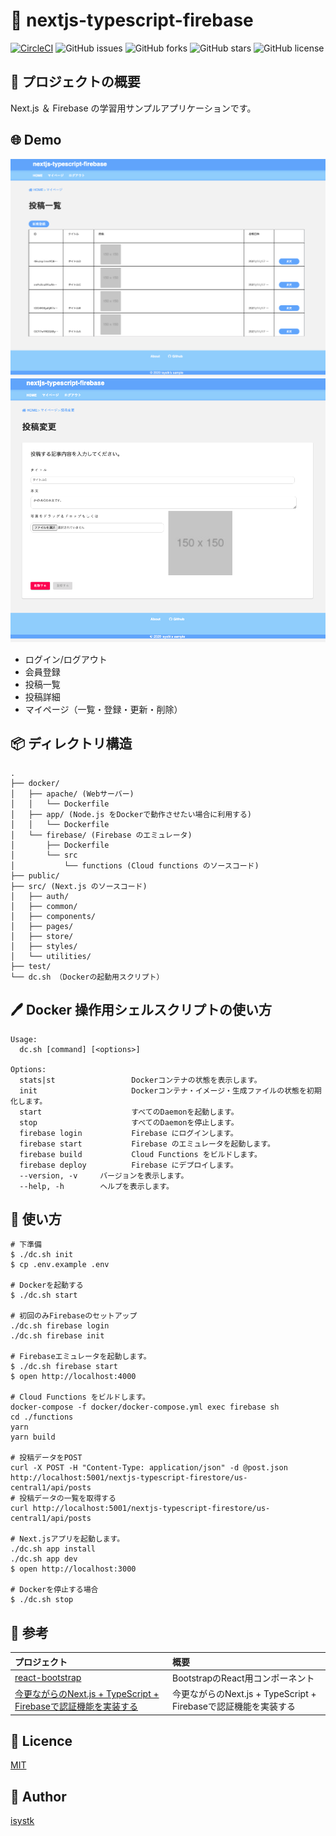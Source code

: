 🌙 nextjs-typescript-firebase
====

[![CircleCI](https://circleci.com/gh/isystk/nextjs-typescript-firebase/tree/master.svg?style=svg)](https://circleci.com/gh/isystk/nextjs-typescript-firebase/tree/master)
![GitHub issues](https://img.shields.io/github/issues/isystk/nextjs-typescript-firebase)
![GitHub forks](https://img.shields.io/github/forks/isystk/nextjs-typescript-firebase)
![GitHub stars](https://img.shields.io/github/stars/isystk/nextjs-typescript-firebase)
![GitHub license](https://img.shields.io/github/license/isystk/nextjs-typescript-firebase)

## 📗 プロジェクトの概要

Next.js ＆ Firebase の学習用サンプルアプリケーションです。


## 🌐 Demo

![投稿一覧画面](./app1.png "投稿一覧画面")
![投稿画面](./app2.png "投稿画面")

- ログイン/ログアウト
- 会員登録
- 投稿一覧
- 投稿詳細
- マイページ（一覧・登録・更新・削除）


## 📦 ディレクトリ構造

```
.
├── docker/
│   ├── apache/ (Webサーバー)
│   │   └── Dockerfile
│   ├── app/ (Node.js をDockerで動作させたい場合に利用する)
│   │   └── Dockerfile
│   └── firebase/ (Firebase のエミュレータ)
│       ├── Dockerfile
│       └── src
│           └── functions (Cloud functions のソースコード)
├── public/
├── src/ (Next.js のソースコード)
│   ├── auth/
│   ├── common/
│   ├── components/
│   ├── pages/
│   ├── store/
│   ├── styles/
│   └── utilities/
├── test/
└── dc.sh （Dockerの起動用スクリプト）
```

## 🖊️ Docker 操作用シェルスクリプトの使い方

```
Usage:
  dc.sh [command] [<options>]

Options:
  stats|st                 Dockerコンテナの状態を表示します。
  init                     Dockerコンテナ・イメージ・生成ファイルの状態を初期化します。
  start                    すべてのDaemonを起動します。
  stop                     すべてのDaemonを停止します。
  firebase login           Firebase にログインします。
  firebase start           Firebase のエミュレータを起動します。
  firebase build           Cloud Functions をビルドします。
  firebase deploy          Firebase にデプロイします。
  --version, -v     バージョンを表示します。
  --help, -h        ヘルプを表示します。
```


## 💬 使い方

```
# 下準備
$ ./dc.sh init
$ cp .env.example .env

# Dockerを起動する
$ ./dc.sh start

# 初回のみFirebaseのセットアップ
./dc.sh firebase login
./dc.sh firebase init

# Firebaseエミュレータを起動します。
$ ./dc.sh firebase start
$ open http://localhost:4000

# Cloud Functions をビルドします。
docker-compose -f docker/docker-compose.yml exec firebase sh
cd ./functions
yarn
yarn build

# 投稿データをPOST
curl -X POST -H "Content-Type: application/json" -d @post.json http://localhost:5001/nextjs-typescript-firestore/us-central1/api/posts
# 投稿データの一覧を取得する
curl http://localhost:5001/nextjs-typescript-firestore/us-central1/api/posts

# Next.jsアプリを起動します。
./dc.sh app install
./dc.sh app dev
$ open http://localhost:3000

# Dockerを停止する場合
$ ./dc.sh stop
```

## 🎨 参考

| プロジェクト| 概要|
| :---------------------------------------| :-------------------------------|
| [react-bootstrap](https://react-bootstrap.github.io/components/)| BootstrapのReact用コンポーネント |
| [今更ながらのNext.js + TypeScript + Firebaseで認証機能を実装する](https://zenn.dev/k_logic24/articles/react-auth-with-firebase)| 今更ながらのNext.js + TypeScript + Firebaseで認証機能を実装する |


## 🎫 Licence

[MIT](https://github.com/isystk/nextjs-typescript-firebase/blob/master/LICENSE)

## 👀 Author

[isystk](https://github.com/isystk)

